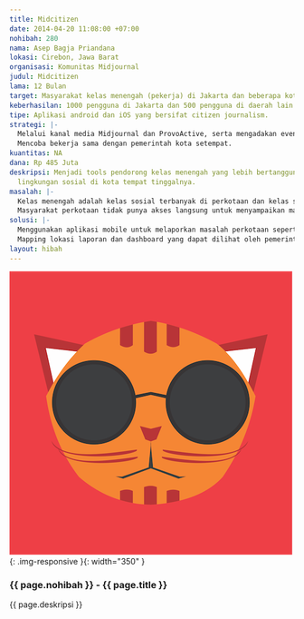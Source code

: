 ```yaml
---
title: Midcitizen
date: 2014-04-20 11:08:00 +07:00
nohibah: 280
nama: Asep Bagja Priandana
lokasi: Cirebon, Jawa Barat
organisasi: Komunitas Midjournal
judul: Midcitizen
lama: 12 Bulan
target: Masyarakat kelas menengah (pekerja) di Jakarta dan beberapa kota besar lainnya.
keberhasilan: 1000 pengguna di Jakarta dan 500 pengguna di daerah lain dalam 3 bulan.
tipe: Aplikasi android dan iOS yang bersifat citizen journalism.
strategi: |-
  Melalui kanal media Midjournal dan ProvoActive, serta mengadakan event-event offline untuk sosialisasi. Dengan melakukan riset terlebih dahulu terhadap perilaku pengguna, agar dapat menghasilkan user experience terbaik.
  Mencoba bekerja sama dengan pemerintah kota setempat.
kuantitas: NA
dana: Rp 485 Juta
deskripsi: Menjadi tools pendorong kelas menengah yang lebih bertanggung jawab terhadap
  lingkungan sosial di kota tempat tinggalnya.
masalah: |-
  Kelas menengah adalah kelas sosial terbanyak di perkotaan dan kelas sosial yang paling banyak menuntut dibanding kelas sosial lainnya.
  Masyarakat perkotaan tidak punya akses langsung untuk menyampaikan masalah kota tempat tinggal mereka ke pemerintah kota.
solusi: |-
  Menggunakan aplikasi mobile untuk melaporkan masalah perkotaan seperti kriminal dan kerusakan infrastruktur kepada pemerintah kota.
  Mapping lokasi laporan dan dashboard yang dapat dilihat oleh pemerintah kota untuk penyelesaian masalah dan masyarakat bisa mengetahui sejauh mana pemerintah bisa menyelesaikan masalah.
layout: hibah
---
```


![280](/static/img/hibahcms/280.png){: .img-responsive }{: width="350" }

### {{ page.nohibah }} - {{ page.title }}

{{ page.deskripsi }}
